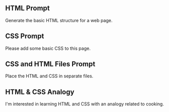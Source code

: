 ## HTML Prompt
Generate the basic HTML structure for a web page.

## CSS Prompt
Please add some basic CSS to this page.

## CSS and HTML Files Prompt
Place the HTML and CSS in separate files.

## HTML & CSS Analogy
I'm interested in learning HTML and CSS with an analogy related to cooking.
